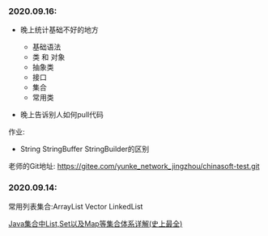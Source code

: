 ### 2020.09.16:

- 晚上统计基础不好的地方
  - 基础语法
  - 类 和 对象
  - 抽象类
  - 接口
  - 集合
  - 常用类

- 晚上告诉别人如何pull代码

作业:

- String	StringBuffer	StringBuilder的区别



老师的Git地址: https://gitee.com/yunke_network_jingzhou/chinasoft-test.git

### 2020.09.14:

常用列表集合:ArrayList	Vector	LinkedList 

[Java集合中List,Set以及Map等集合体系详解(史上最全)](https://blog.csdn.net/zhangqunshuai/article/details/80660974)

